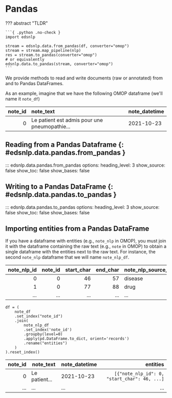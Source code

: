 # Pandas

??? abstract "TLDR"

    ```{ .python .no-check }
    import edsnlp

    stream = edsnlp.data.from_pandas(df, converter="omop")
    stream = stream.map_pipeline(nlp)
    res = stream.to_pandas(converter="omop")
    # or equivalently
    edsnlp.data.to_pandas(stream, converter="omop")
    ```

We provide methods to read and write documents (raw or annotated) from and to Pandas DataFrames.

As an example, imagine that we have the following OMOP dataframe (we'll name it `note_df`)

| note_id | note_text                                     | note_datetime |
|--------:|:----------------------------------------------|:--------------|
|       0 | Le patient est admis pour une pneumopathie... | 2021-10-23    |

## Reading from a Pandas Dataframe {: #edsnlp.data.pandas.from_pandas }

::: edsnlp.data.pandas.from_pandas
    options:
        heading_level: 3
        show_source: false
        show_toc: false
        show_bases: false


## Writing to a Pandas DataFrame {: #edsnlp.data.pandas.to_pandas }

::: edsnlp.data.pandas.to_pandas
    options:
        heading_level: 3
        show_source: false
        show_toc: false
        show_bases: false


## Importing entities from a Pandas DataFrame

If you have a dataframe with entities (e.g., `note_nlp` in OMOP), you must join it with the dataframe containing the raw text (e.g., `note` in OMOP) to obtain a single dataframe with the entities next to the raw text. For instance, the second `note_nlp` dataframe that we will name `note_nlp_df`.

| note_nlp_id | note_id | start_char | end_char | note_nlp_source_value | lexical_variant |
|------------:|--------:|-----------:|---------:|:----------------------|:----------------|
|           0 |       0 |         46 |       57 | disease               | coronavirus     |
|           1 |       0 |         77 |       88 | drug                  | paracétamol     |
|         ... |     ... |        ... |      ... | ...                   | ...             |

```{ .python .no-check }
df = (
    note_df
    .set_index("note_id")
    .join(
        note_nlp_df
        .set_index('note_id')
        .groupby(level=0)
        .apply(pd.DataFrame.to_dict, orient='records')
        .rename("entities")
    )
).reset_index()
```

| note_id | note_text     | note_datetime |                                     entities |
|--------:|---------------|---------------|---------------------------------------------:|
|       0 | Le patient... | 2021-10-23    | `[{"note_nlp_id": 0, "start_char": 46, ...]` |
|     ... | ...           | ...           |                                          ... |
